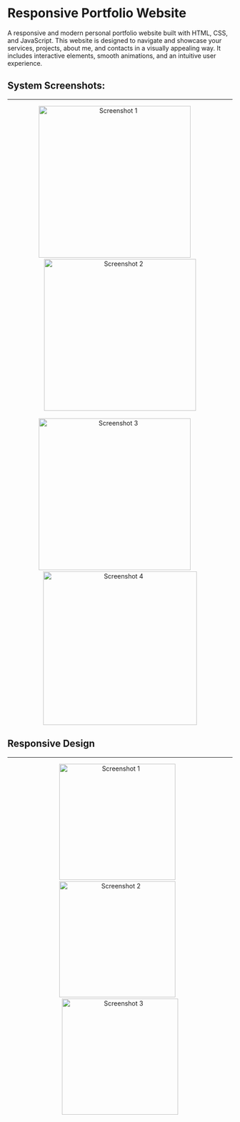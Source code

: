 # Responsive Portfolio Website

A responsive and modern personal portfolio website built with HTML, CSS, and JavaScript. This website is designed to navigate and showcase your services, projects, about me, and contacts in a visually appealing way. It includes interactive elements, smooth animations, and an intuitive user experience.

## System Screenshots:
---
<p align="center">
  <img src="https://github.com/user-attachments/assets/90230d28-75c5-4bf5-b073-d2283c16a8ca" alt="Screenshot 1" width="340">&nbsp;&nbsp;&nbsp;&nbsp;&nbsp;&nbsp;
  <img src="https://github.com/user-attachments/assets/2988b453-d635-4450-b17f-0978c8ba239e" alt="Screenshot 2" width="340">
  <br><br>
  <img src="https://github.com/user-attachments/assets/102b36ea-1bc9-41cb-a9ff-7daf6bba9837" alt="Screenshot 3" width="340">&nbsp;&nbsp;&nbsp;&nbsp;&nbsp;&nbsp;
  <img src="https://github.com/user-attachments/assets/b0134dfe-4058-4dae-bd99-227f43d94ad7" alt="Screenshot 4" width="344">
</p>

##  Responsive Design
---
<p align="center">
  <img src="https://github.com/user-attachments/assets/5c0dca56-38a5-4059-a0c1-ccbd9cf7031a" alt="Screenshot 1" width="260">&nbsp;&nbsp;&nbsp;
  <img src="https://github.com/user-attachments/assets/fb4d7e9b-655b-4686-8360-29425348fc8c" alt="Screenshot 2" width="260">&nbsp;&nbsp;&nbsp;
  <img src="https://github.com/user-attachments/assets/010e6c2c-c11a-4b6d-a6a2-8cee45e7e1d6" alt="Screenshot 3" width="260">
</p>
